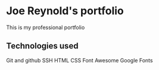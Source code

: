 # Joe Reynold's portfolio
This is my professional portfolio

## Technologies used

Git and github
SSH
HTML
CSS
Font Awesome
Google Fonts